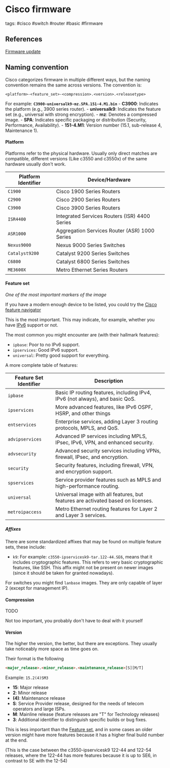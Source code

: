 # Cisco firmware 

tags: #cisco #switch #router #basic #firmware

References
---
[Firmware update](Firmware%20update.md)

Naming convention
---

Cisco categorizes firmware in multiple different ways, but the naming convention remains the same across versions. The convention is:

`<platform>-<feature_set>-<compression>.<version>.<releasetype>`

For example:  **`C3900-universalk9-mz.SPA.151-4.M1.bin`**
	- **C3900**: Indicates the platform (e.g., 3900 series router).
	- **universalk9**: Indicates the feature set (e.g., universal with strong encryption).
	- **mz**: Denotes a compressed image.
	- **SPA**: Indicates specific packaging or distribution (Security, Performance, Availability).
	- **151-4.M1**: Version number (15.1, sub-release 4, Maintenance 1).

#### Platform

Platforms refer to the physical hardware. Usually only direct matches are compatible, different versions (Like c3550 and c3550x) of the same hardware usually don't work.

| **Platform Identifier**  | **Device/Hardware**                                  |
|--------------------------|------------------------------------------------------|
| `C1900`                   | Cisco 1900 Series Routers                            |
| `C2900`                   | Cisco 2900 Series Routers                            |
| `C3900`                   | Cisco 3900 Series Routers                            |
| `ISR4400`                 | Integrated Services Routers (ISR) 4400 Series        |
| `ASR1000`                 | Aggregation Services Router (ASR) 1000 Series        |
| `Nexus9000`               | Nexus 9000 Series Switches                           |
| `Catalyst9200`            | Catalyst 9200 Series Switches                        |
| `C6800`                   | Catalyst 6800 Series Switches                        |
| `ME3600X`                 | Metro Ethernet Series Routers                        |
#### Feature set

*One of the most important markers of the image*

If you have a modern enough device to be listed, you could try the [Cisco feature navigator](https://cfnng.cisco.com/)

This is the most important. This may indicate, for example, whether you have [IPv6](../IPv6/IPv6.md) support or not.

The most common you might encounter are (with their hallmark features):
- `ipbase`: Poor to no IPv6 support.
- `ipservices`: Good IPv6 support.
- `universal`: Pretty good support for everything.

A more complete table of features:

| **Feature Set Identifier** | **Description**                                                                  |
| -------------------------- | -------------------------------------------------------------------------------- |
| `ipbase`                   | Basic IP routing features, including IPv4, IPv6 (not always), and basic QoS.     |
| `ipservices`               | More advanced features, like IPv6 OSPF, HSRP, and other things                   |
| `entservices`              | Enterprise services, adding Layer 3 routing protocols, MPLS, and QoS.            |
| `advipservices`            | Advanced IP services including MPLS, IPsec, IPv6, VPN, and enhanced security.    |
| `advsecurity`              | Advanced security services including VPNs, firewall, IPsec, and encryption.      |
| `security`                 | Security features, including firewall, VPN, and encryption support.              |
| `spservices`               | Service provider features such as MPLS and high-performance routing.             |
| `universal`                | Universal image with all features, but features are activated based on licenses. |
| `metroipaccess`            | Metro Ethernet routing features for Layer 2 and Layer 3 services.                |

##### Affixes
There are some standardized affixes that may be found on multiple feature sets, these include:

- `k9`: For example: `c3550-ipservicesk9-tar.122-44.SE6`, means that it includes cryptographic features. This refers to very basic cryptographic features, like SSH. This affix might not be present on newer images (since it should be taken for granted nowadays).


For switches you might find `lanbase` images. They are only capable of layer 2 (except for management IP).

#### Compression
TODO

Not too important, you probably don't have to deal with it yourself

#### Version

The higher the version, the better, but there are exceptions. They usually take noticeably more space as time goes on.

Their format is the following

```html
<major_release>.<minor_release>.<maintenance_release>[S][M/T]
```

Example: `15.2(4)SM3`
- **15**: Major release 
- **2**: Minor release
- **(4)**: Maintenance release
- **S**: Service Provider release, designed for the needs of telecom operators and large ISPs.
- **M**: Mainline release (feature releases are "T" for Technology releases)
- **3**: Additional identifier to distinguish specific builds or bug fixes.

This is less important than the [Feature set](#Feature%20set), and in some cases an older version might have more features because it has a higher final build number at the end.

(This is the case between the c3550-ipservicesk9 122-44 and 122-54 releases, where the 122-44 has more features because it is up to SE6, in contrast to SE with the 12-54)

